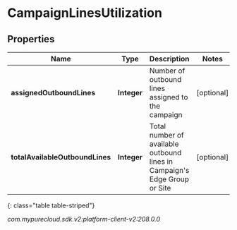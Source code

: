 # CampaignLinesUtilization


## Properties

| Name | Type | Description | Notes |
| ------------ | ------------- | ------------- | ------------- |
| **assignedOutboundLines** | **Integer** | Number of outbound lines assigned to the campaign |  [optional] |
| **totalAvailableOutboundLines** | **Integer** | Total number of available outbound lines in Campaign's Edge Group or Site |  [optional] |
{: class="table table-striped"}




_com.mypurecloud.sdk.v2:platform-client-v2:208.0.0_
